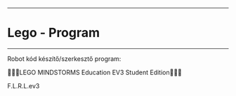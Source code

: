 ------------
# Lego - Program
------------
Robot kód készítő/szerkesztő program:

👨🏻‍💻LEGO MINDSTORMS Education EV3 Student Edition👨🏻‍💻

F.L.R.L.ev3
